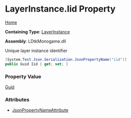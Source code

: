 # LayerInstance\.Iid Property

[Home](../../../README.md)

**Containing Type**: [LayerInstance](../README.md)

**Assembly**: LDtkMonogame\.dll

  
 Unique layer instance identifier 

```csharp
[System.Text.Json.Serialization.JsonPropertyName("iid")]
public Guid Iid { get; set; }
```

### Property Value

[Guid](https://docs.microsoft.com/en-us/dotnet/api/system.guid)

### Attributes

* [JsonPropertyNameAttribute](https://docs.microsoft.com/en-us/dotnet/api/system.text.json.serialization.jsonpropertynameattribute)

